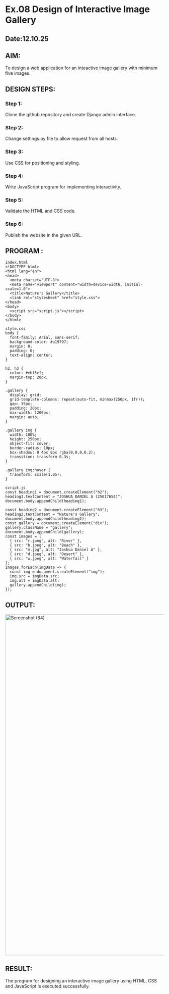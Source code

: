 # Ex.08 Design of Interactive Image Gallery
## Date:12.10.25

## AIM:
To design a web application for an inteactive image gallery with minimum five images.

## DESIGN STEPS:

### Step 1:
Clone the github repository and create Django admin interface.

### Step 2:
Change settings.py file to allow request from all hosts.

### Step 3:
Use CSS for positioning and styling.

### Step 4:
Write JavaScript program for implementing interactivity.

### Step 5:
Validate the HTML and CSS code.

### Step 6:
Publish the website in the given URL.

## PROGRAM :
```
index.html
<!DOCTYPE html>
<html lang="en">
<head>
  <meta charset="UTF-8">
  <meta name="viewport" content="width=device-width, initial-scale=1.0">
  <title>Nature's Gallery</title>
  <link rel="stylesheet" href="style.css">
</head>
<body>
  <script src="script.js"></script>
</body>
</html>

style.css
body {
  font-family: Arial, sans-serif;
  background-color: #a19797;
  margin: 0;
  padding: 0;
  text-align: center;
}

h2, h3 {
  color: #ebf5ef;
  margin-top: 20px;
}

.gallery {
  display: grid;
  grid-template-columns: repeat(auto-fit, minmax(250px, 1fr));
  gap: 15px;
  padding: 20px;
  max-width: 1200px;
  margin: auto;
}

.gallery img {
  width: 100%;
  height: 250px;
  object-fit: cover;
  border-radius: 10px;
  box-shadow: 0 4px 8px rgba(0,0,0,0.2);
  transition: transform 0.3s;
}

.gallery img:hover {
  transform: scale(1.05);
}

script.js
const heading1 = document.createElement("h2");
heading1.textContent = "JOSHUA DANIEL A (25017654)";
document.body.appendChild(heading1);

const heading2 = document.createElement("h3");
heading2.textContent = "Nature's Gallery";
document.body.appendChild(heading2);
const gallery = document.createElement("div");
gallery.className = "gallery";
document.body.appendChild(gallery);
const images = [
  { src: "r.jpeg", alt: "River" },
  { src: "b.jpeg", alt: "Beach" },
  { src: "m.jpg", alt: "Joshua Daniel A" },
  { src: "d.jpeg", alt: "Desert" },
  { src: "w.jpeg", alt: "Waterfall" }
];
images.forEach(imgData => {
  const img = document.createElement("img");
  img.src = imgData.src;
  img.alt = imgData.alt;
  gallery.appendChild(img);
});
```

## OUTPUT:
<img width="1920" height="1080" alt="Screenshot (84)" src="https://github.com/user-attachments/assets/b714606e-9e2c-40f5-9aa0-52c5c8373df8" />

## RESULT:
The program for designing an interactive image gallery using HTML, CSS and JavaScript is executed successfully.
